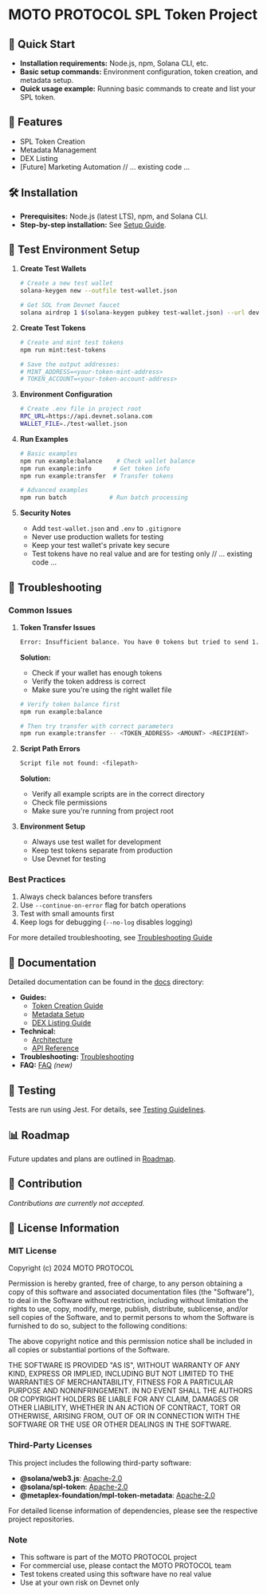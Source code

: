 # MOTO PROTOCOL SPL Token Project

## 📌 Quick Start
- **Installation requirements:** Node.js, npm, Solana CLI, etc.
- **Basic setup commands:** Environment configuration, token creation, and metadata setup.
- **Quick usage example:** Running basic commands to create and list your SPL token.

## 🎯 Features
- SPL Token Creation
- Metadata Management
- DEX Listing
- [Future] Marketing Automation
// ... existing code ...

## 🛠 Installation
- **Prerequisites:** Node.js (latest LTS), npm, and Solana CLI.
- **Step-by-step installation:** See [Setup Guide](./docs/setup-guide.md).

## 🧪 Test Environment Setup
1. **Create Test Wallets**
   ```bash
   # Create a new test wallet
   solana-keygen new --outfile test-wallet.json

   # Get SOL from Devnet faucet
   solana airdrop 1 $(solana-keygen pubkey test-wallet.json) --url devnet
   ```

2. **Create Test Tokens**
   ```bash
   # Create and mint test tokens
   npm run mint:test-tokens

   # Save the output addresses:
   # MINT_ADDRESS=<your-token-mint-address>
   # TOKEN_ACCOUNT=<your-token-account-address>
   ```

3. **Environment Configuration**
   ```bash
   # Create .env file in project root
   RPC_URL=https://api.devnet.solana.com
   WALLET_FILE=./test-wallet.json
   ```

4. **Run Examples**
   ```bash
   # Basic examples
   npm run example:balance    # Check wallet balance
   npm run example:info      # Get token info
   npm run example:transfer  # Transfer tokens

   # Advanced examples
   npm run batch            # Run batch processing
   ```

5. **Security Notes**
   - Add `test-wallet.json` and `.env` to `.gitignore`
   - Never use production wallets for testing
   - Keep your test wallet's private key secure
   - Test tokens have no real value and are for testing only
// ... existing code ...

## 🔧 Troubleshooting

### Common Issues

1. **Token Transfer Issues**
   ```bash
   Error: Insufficient balance. You have 0 tokens but tried to send 1.
   ```
   **Solution:**
   - Check if your wallet has enough tokens
   - Verify the token address is correct
   - Make sure you're using the right wallet file
   ```bash
   # Verify token balance first
   npm run example:balance
   
   # Then try transfer with correct parameters
   npm run example:transfer -- <TOKEN_ADDRESS> <AMOUNT> <RECIPIENT>
   ```

2. **Script Path Errors**
   ```bash
   Script file not found: <filepath>
   ```
   **Solution:**
   - Verify all example scripts are in the correct directory
   - Check file permissions
   - Make sure you're running from project root

3. **Environment Setup**
   - Always use test wallet for development
   - Keep test tokens separate from production
   - Use Devnet for testing

### Best Practices
1. Always check balances before transfers
2. Use `--continue-on-error` flag for batch operations
3. Test with small amounts first
4. Keep logs for debugging (`--no-log` disables logging)

For more detailed troubleshooting, see [Troubleshooting Guide](./docs/troubleshooting.md)

## 📖 Documentation

Detailed documentation can be found in the [docs](./docs) directory:
- **Guides:**
  - [Token Creation Guide](./docs/guides/token-creation.md)
  - [Metadata Setup](./docs/guides/metadata-setup.md)
  - [DEX Listing Guide](./docs/guides/dex-listing.md)
- **Technical:**
  - [Architecture](./docs/technical/architecture.md)
  - [API Reference](./docs/technical/api-reference.md)
- **Troubleshooting:** [Troubleshooting](./docs/troubleshooting.md)
- **FAQ:** [FAQ](./docs/faq.md) *(new)*

## 📝 Testing
Tests are run using Jest. For details, see [Testing Guidelines](./docs/guides/testing-guidelines.md).

## 📊 Roadmap
Future updates and plans are outlined in [Roadmap](./docs/roadmap.md).

## 📝 Contribution
*Contributions are currently not accepted.*

## 📝 License Information

### MIT License

Copyright (c) 2024 MOTO PROTOCOL

Permission is hereby granted, free of charge, to any person obtaining a copy
of this software and associated documentation files (the "Software"), to deal
in the Software without restriction, including without limitation the rights
to use, copy, modify, merge, publish, distribute, sublicense, and/or sell
copies of the Software, and to permit persons to whom the Software is
furnished to do so, subject to the following conditions:

The above copyright notice and this permission notice shall be included in all
copies or substantial portions of the Software.

THE SOFTWARE IS PROVIDED "AS IS", WITHOUT WARRANTY OF ANY KIND, EXPRESS OR
IMPLIED, INCLUDING BUT NOT LIMITED TO THE WARRANTIES OF MERCHANTABILITY,
FITNESS FOR A PARTICULAR PURPOSE AND NONINFRINGEMENT. IN NO EVENT SHALL THE
AUTHORS OR COPYRIGHT HOLDERS BE LIABLE FOR ANY CLAIM, DAMAGES OR OTHER
LIABILITY, WHETHER IN AN ACTION OF CONTRACT, TORT OR OTHERWISE, ARISING FROM,
OUT OF OR IN CONNECTION WITH THE SOFTWARE OR THE USE OR OTHER DEALINGS IN THE
SOFTWARE.

### Third-Party Licenses

This project includes the following third-party software:

- **@solana/web3.js**: [Apache-2.0](https://github.com/solana-labs/solana-web3.js/blob/master/LICENSE)
- **@solana/spl-token**: [Apache-2.0](https://github.com/solana-labs/solana-program-library/blob/master/LICENSE)
- **@metaplex-foundation/mpl-token-metadata**: [Apache-2.0](https://github.com/metaplex-foundation/mpl-token-metadata/blob/master/LICENSE)

For detailed license information of dependencies, please see the respective project repositories.

### Note

- This software is part of the MOTO PROTOCOL project
- For commercial use, please contact the MOTO PROTOCOL team
- Test tokens created using this software have no real value
- Use at your own risk on Devnet only
